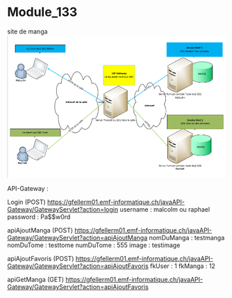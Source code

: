 # Module_133
site de manga
![](/schéma.png)

API-Gateway :

Login (POST)
https://gfellerm01.emf-informatique.ch/javaAPI-Gateway/GatewayServlet?action=login
username : malcolm ou raphael
password : Pa$$w0rd

apiAjoutManga (POST)
https://gfellerm01.emf-informatique.ch/javaAPI-Gateway/GatewayServlet?action=apiAjoutManga
nomDuManga : testmanga
nomDuTome : testtome
numDuTome : 555
image : testimage

apiAjoutFavoris (POST)
https://gfellerm01.emf-informatique.ch/javaAPI-Gateway/GatewayServlet?action=apiAjoutFavoris
fkUser : 1
fkManga : 12

apiGetManga (GET)
https://gfellerm01.emf-informatique.ch/javaAPI-Gateway/GatewayServlet?action=apiAjoutFavoris
